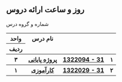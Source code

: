 <a name="Course-Table"></a>
## روز و ساعت ارائه دروس
<div dir="ltr">
<table style="width:100%">
  <tr>      
    <th >واحد</th>
    <th>نام درس</th>
    <th><tr>شماره و گروه درس</tr></th>
    <th>ردیف</th>
  </tr>
  <tr>
    <th >۳</th>
    <th><a href="">پروژه پایانی</a></th>
    <th><a href="">1322094 - 31</a></th>
    <th>۱</th>
  </tr>
   <tr>
    <th>۱</th>
     <th><a href="">کارآموزی</a></th>
    <th ><a href="">1322029 - 31</a></th>
    <th>۲</th>
  </tr>
</table>
</div>
